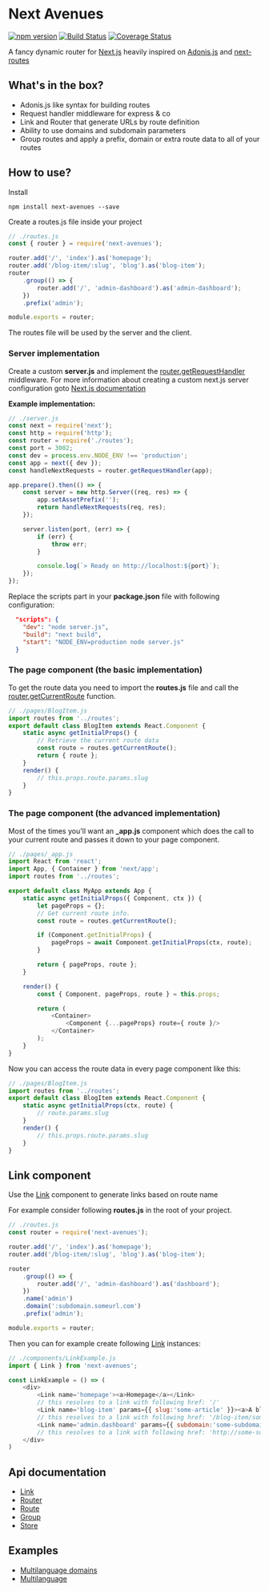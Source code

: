 # Next Avenues

[![npm version](https://badge.fury.io/js/next-avenues.svg)](https://badge.fury.io/js/next-avenues) [![Build Status](https://travis-ci.org/samueljoos/next-avenues.svg?branch=master)](https://travis-ci.org/samueljoos/next-avenues) [![Coverage Status](https://coveralls.io/repos/github/samueljoos/next-avenues/badge.svg?branch=master)](https://coveralls.io/github/samueljoos/next-avenues?branch=master)

A fancy dynamic router for [Next.js](https://nextjs.org/) heavily inspired on [Adonis.js](https://adonisjs.com/) and [next-routes](https://github.com/fridays/next-routes)

## What's in the box?

- Adonis.js like syntax for building routes
- Request handler middleware for express & co
- Link and Router that generate URLs by route definition
- Ability to use domains and subdomain parameters
- Group routes and apply a prefix, domain or extra route data to all of your routes

## How to use?

Install

```
npm install next-avenues --save
```

Create a routes.js file inside your project

```js
// ./routes.js
const { router } = require('next-avenues');

router.add('/', 'index').as('homepage');
router.add('/blog-item/:slug', 'blog').as('blog-item');
router
	.group(() => {
		router.add('/', 'admin-dashboard').as('admin-dashboard');
	})
	.prefix('admin');

module.exports = router;
```

The routes file will be used by the server and the client.

### Server implementation
Create a custom **server.js** and implement the [router.getRequestHandler](https://github.com/samueljoos/next-avenues/blob/master/docs/router.md#routergetrequesthandlerapp-customhandler) middleware.
For more information about creating a custom next.js server configuration goto [Next.js documentation](https://github.com/zeit/next.js/#custom-server-and-routing)

**Example implementation:**
```js
// ./server.js
const next = require('next');
const http = require('http');
const router = require('./routes');
const port = 3002;
const dev = process.env.NODE_ENV !== 'production';
const app = next({ dev });
const handleNextRequests = router.getRequestHandler(app);

app.prepare().then(() => {
    const server = new http.Server((req, res) => {
        app.setAssetPrefix('');
        return handleNextRequests(req, res);
    });

    server.listen(port, (err) => {
        if (err) {
            throw err;
        }

        console.log(`> Ready on http://localhost:${port}`);
    });
});
```

Replace the scripts part in your **package.json** file with following configuration:

```json
  "scripts": {
    "dev": "node server.js",
    "build": "next build",
    "start": "NODE_ENV=production node server.js"
  }
```

### The page component (the basic implementation)

To get the route data you need to import the **routes.js** file and call the [router.getCurrentRoute](https://github.com/samueljoos/next-avenues/blob/master/docs/router.md#routergetcurrentroute) function.

```js
// ./pages/BlogItem.js
import routes from '../routes';
export default class BlogItem extends React.Component {
	static async getInitialProps() {
		// Retrieve the current route data
		const route = routes.getCurrentRoute();
		return { route };
	}
	render() {
        // this.props.route.params.slug
	}
}
```

### The page component (the advanced implementation)

Most of the times you'll want an **_app.js** component which does the call to your current route and passes it down to your page component.

```js
// ./pages/_app.js
import React from 'react';
import App, { Container } from 'next/app';
import routes from '../routes';

export default class MyApp extends App {
	static async getInitialProps({ Component, ctx }) {
		let pageProps = {};
		// Get current route info.
		const route = routes.getCurrentRoute();

		if (Component.getInitialProps) {
			pageProps = await Component.getInitialProps(ctx, route);
        }

		return { pageProps, route };
	}

	render() {
		const { Component, pageProps, route } = this.props;

		return (
			<Container>
				<Component {...pageProps} route={ route }/>
			</Container>
		);
	}
}

```

Now you can access the route data in every page component like this:

```js
// ./pages/BlogItem.js
import routes from '../routes';
export default class BlogItem extends React.Component {
	static async getInitialProps(ctx, route) {
		// route.params.slug
	}
	render() {
		// this.props.route.params.slug
	}
}
```

## Link component

Use the [Link](https://github.com/samueljoos/next-avenues/blob/master/docs/link.md) component to generate links based on route name

For example consider following **routes.js** in the root of your project.
```js
// ./routes.js
const router = require('next-avenues');

router.add('/', 'index').as('homepage');
router.add('/blog-item/:slug', 'blog').as('blog-item');

router
	.group(() => {
		router.add('/', 'admin-dashboard').as('dashboard');
	})
    .name('admin')
    .domain(':subdomain.someurl.com')
    .prefix('admin');

module.exports = router;
```
Then you can for example create following [Link](https://github.com/samueljoos/next-avenues/blob/master/docs/link.md) instances:
```js
// ./components/LinkExample.js
import { Link } from 'next-avenues';

const LinkExample = () => (
    <div>
        <Link name='homepage'><a>Homepage</a></Link>
        // this resolves to a link with following href: '/'
        <Link name='blog-item' params={{ slug:'some-article' }}><a>A blog post</a></Link>
        // this resolves to a link with following href: '/blog-item/some-article'
        <Link name='admin.dashboard' params={{ subdomain:'some-subdomain' }}><a>A complex route url</a></Link>
        // this resolves to a link with following href: 'http://some-subdomain.someurl.com/admin/'
    </div>
)
```

## Api documentation

- [Link](https://github.com/samueljoos/next-avenues/blob/master/docs/link.md)
- [Router](https://github.com/samueljoos/next-avenues/blob/master/docs/router.md)
- [Route](https://github.com/samueljoos/next-avenues/blob/master/docs/route.md)
- [Group](https://github.com/samueljoos/next-avenues/blob/master/docs/group.md)
- [Store](https://github.com/samueljoos/next-avenues/blob/master/docs/store.md)

## Examples
- [Multilanguage domains](https://github.com/samueljoos/next-avenues/tree/master/examples/multilanguage-domains)
- [Multilanguage](https://github.com/samueljoos/next-avenues/tree/master/examples/multilanguage)
